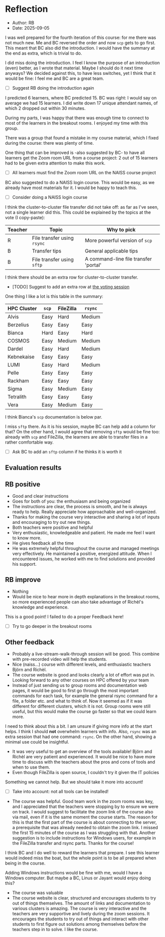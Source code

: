 # Reflection

- Author: RB
- Date: 2025-09-05

I was well prepared for the fourth iteration of this course:
for me there was not much new. Me and BC reversed the order and
now `scp` gets to go first. This meant that BC also did the introduction.
I would have the summary at the end as extra, which is trivial
to do.

I did miss doing the introduction. I feel I know the purpose of an introduction
(even) better, as I wrote that material.
Maybe I should do it next time anyways?
We decided against this, to have less switches, yet
I think that it would be fine: I feel me and BC are a great team.

- [ ] Suggest RB doing the introduction again

I predicted 6 learners, where BC predicted 15. BC was right: I would
say on average we had 15 learners. I did write down 17 unique attendant names,
of which 2 dropped out within 30 minutes.

During my parts, I was happy that there was enough time to connect
to most of the learners in the breakout rooms. I enjoyed my time with this
group.

There was a group that found a mistake in my course material,
which I fixed during the course: there was plenty of time.

One thing that can be improved is -also suggested by BC- to have
all learners get the Zoom room URL from a course project:
2 out of 15 learners had to be given extra attention to make this work.

- [ ] All learners must find the Zoom room URL on the NAISS course project

BC also suggested to do a NAISS login course.
This would be easy, as we already have most materials for it.
I would be happy to teach this.

- [ ] Consider doing a NAISS login course

I think the cluster-to-cluster file transfer did not take off:
as far as I've seen, not a single learner did this.
This could be explained by the topics at the vote (I copy-paste):

<!-- markdownlint-disable MD013 --><!-- Tables cannot be split up over lines, hence will break 80 characters per line -->

Teacher|Topic                      |Why to pick
-------|---------------------------|-------------------------------------
R      |File transfer using `rsync`|More powerful version of `scp`
B      |Transfer tips              |General applicable tips
B      |File transfer using `sftp` |A command-line file transfer 'portal'

<!-- markdownlint-enable MD013 -->

I think there should be an extra row for cluster-to-cluster transfer.

- [TODO] Suggest to add an extra row at
  [the voting session](https://uppmax.github.io/naiss_file_transfer_course/sessions/vote/)

One thing I like a lot is this table in the summary:

HPC Cluster|`scp`     |FileZilla |`rsync`
-----------|----------|----------|-------
Alvis      |Easy      |Hard      |Medium
Berzelius  |Easy      |Easy      |Easy
Bianca     |Hard      |Easy      |Hard
COSMOS     |Easy      |Medium    |Medium
Dardel     |Easy      |Hard      |Medium
Kebnekaise |Easy      |Easy      |Easy
LUMI       |Easy      |Hard      |Medium
Pelle      |Easy      |Easy      |Easy
Rackham    |Easy      |Easy      |Easy
Sigma      |Easy      |Medium    |Easy
Tetralith  |Easy      |Easy      |Easy
Vera       |Easy      |Medium    |Easy

I think Bianca's `scp` documentation is below par.

I miss `sftp` there. As it is his session, maybe BC can help add a column
for that? On the other hand, I would agree that removing `sftp` would be
fine too: already with `scp` and FileZilla, the learners are able
to transfer files in a rather comfortable way.

- [ ] Ask BC to add an `sftp` column if he thinks it is worth it

## Evaluation results

## RB positive

- Good and clear instructions
- Goes for both of you: the enthusiasm and being organized
- The instructions are clear, the process is smooth,
  and he is always ready to help.
  Really appreciate how approachable and well-organized.
- Thanks for making the course very interactive and sharing a lot of inputs
  and encouraging to try out new things.
- Both teachers were positive and helpful
- Very enthusiastic, knowledgeable and patient.
  He made me feel I want to know more.
- He gives feedback all the time
- He was extremely helpful throughout the course and managed meetings
  very effectively.
  He maintained a positive, energized attitude.
  When I encountered issues,
  he worked with me to find solutions and provided his support.

## RB improve

- Nothing
- Would be nice to hear more in depth explanations in the breakout rooms,
  so more experienced people can also take advantage of
  Richèl's knowledge and experience.

This is a good point! I failed to do a proper Feedback here!

- [ ] Try to go deeper in the breakout rooms

## Other feedback

- Probably a live-stream-walk-through session will be good.
  This combine with pre-recorded video will help the students.
- Nice (naiss...) course with different levels,
  and enthusiastic teachers Björn and Richèl.
- The course website is good and looks clearly a lot of effort was put in.
  Looking forward to any other courses on HPC offered by your team
- Instead of just sending us to group rooms and documentation web pages,
  it would be good to first go through the most important commands for
  each task, for example the general rsync command for a file,
  a folder etc. and what to think of.
  Now it seemed as if it was different for different clusters,
  which it is not.
  Group rooms were still useful, but this would make the course go faster
  so that we could learn more.

I need to think about this a bit. I am unsure if giving more info at the
start helps. I think I should **not** overwhelm learners with info.
Also, `rsync` was an extra session that had one command: `rsync`.
On the other hand, showing a minimal use could be insightful.

- It was very useful to get an overview of the tools available!
  Björn and Richèl are very patient and experienced.
  It would be nice to have more time to discuss with the teachers
  about the pros and cons of tools and when to use them.
- Even though FileZilla is open source,
  I couldn't try it given the IT policies

Something we cannot help. But we should take it more into account!

- [ ] Take into account: not all tools can be installed!


- The course was helpful. Good team work in the zoom rooms was key,
  and I appreciated that the teachers were stopping by to ensure
  we were on track.
  I would suggest to facilitate the zoom link of the course also via mail,
  even if it is the same moment the course starts.
  The reason for this is that the first part of the course is
  about connecting to the server,
  a prerequisite that was already needed to obtain the zoom link.
  I missed the first 15 minutes of the course as I was struggling with that.
  Another suggestion is to include instructions for Windows users,
  for example in the FileZilla transfer and rsync parts.
  Thanks for the course!

I think BC and I do well to reward the learners that prepare. I see this
learner would indeed miss the boat, but the whole point is to be all
prepared when being in the course.

Adding Windows instructions would be fine with me, would I have a Windows
computer. But maybe a BC, Linus
or Jayant would enjoy doing this?

- The course was valuable
- The course website is clear, structured and encourages students
  to try out of things themselves.
  The amount of links and documentation to various clusters is amazing.
  The course is very interactive and the teachers are very supportive
  and lively during the zoom sessions.
  It encourages the students to try out of things and interact
  with other students to first figure out solutions among themselves
  before the teachers step in to solve. I like the course.
